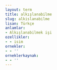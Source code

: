 ```yaml
---
layout: term
title: alkışlanabilme
slug: alkislanabilme
lisan: Türkçe
anlamlar:
- Alkışlanabilmek işi
ozellikler:
- - isim
ornekler:
- - ''
orneklerkaynak:
- - ''
---
```

